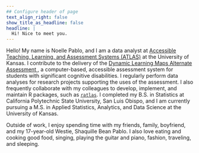 ```yaml
---
## Configure header of page
text_align_right: false
show_title_as_headline: false
headline: |
  Hi! Nice to meet you.
---
```


<!-- this is a subheadline -->
Hello! My name is Noelle Pablo, and I am a data analyst at [Accessible Teaching, Learning, and Assessment Systems (ATLAS)](https://atlas.ku.edu/) at the University of Kansas. I contribute to the delivery of the [Dynamic Learning Maps Alternate Assessment ](https://dynamiclearningmaps.org/), a computer-based, accessible assessment system for students with significant cognitive disabilities. I regularly perform data analyses for research projects supporting the uses of the assessment. I also frequently collaborate with my colleagues to develop, implement, and maintain R packages, such as [`ratlas`](https://github.com/atlas-aai/ratlas).  I completed my B.S. in Statistics at California Polytechnic State University, San Luis Obispo, and I am currently pursuing a M.S. in Applied Statistics, Analytics, and Data Science at the University of Kansas. 

Outside of work, I enjoy spending time with my friends, family, boyfriend, and my 17-year-old Westie, Shaquille Bean Pablo. I also love eating and cooking good food, singing, playing the guitar and piano, fashion, traveling, and sleeping.